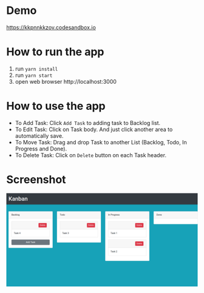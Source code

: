 # Demo
https://kkpnnkkzov.codesandbox.io

# How to run the app
1. run `yarn install`
2. run `yarn start`
3. open web browser http://localhost:3000

# How to use the app
- To Add Task: Click `Add Task` to adding task to Backlog list.
- To Edit Task: Click on Task body. And just click another area to automatically save.
- To Move Task: Drag and drop Task to another List (Backlog, Todo, In Progress and Done).
- To Delete Task: Click on `Delete` button on each Task header.

# Screenshot
![kanban](kanban.png)
